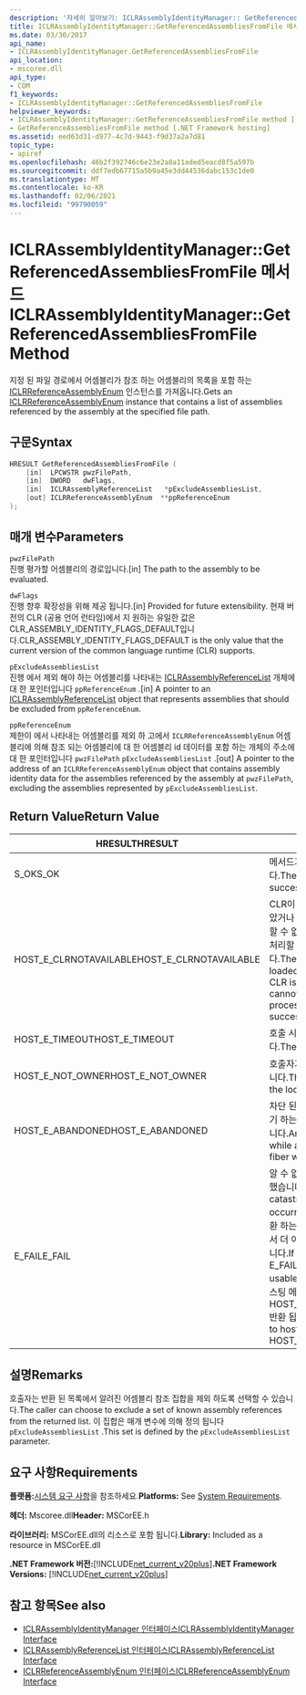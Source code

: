 ```yaml
---
description: '자세히 알아보기: ICLRAssemblyIdentityManager:: GetReferencedAssembliesFromFile 메서드'
title: ICLRAssemblyIdentityManager::GetReferencedAssembliesFromFile 메서드
ms.date: 03/30/2017
api_name:
- ICLRAssemblyIdentityManager.GetReferencedAssembliesFromFile
api_location:
- mscoree.dll
api_type:
- COM
f1_keywords:
- ICLRAssemblyIdentityManager::GetReferencedAssembliesFromFile
helpviewer_keywords:
- ICLRAssemblyIdentityManager::GetReferenceAssembliesFromFile method [.NET Framework hosting]
- GetReferenceAssembliesFromFile method [.NET Framework hosting]
ms.assetid: eed63d31-d977-4c7d-9443-f9d37a2a7d81
topic_type:
- apiref
ms.openlocfilehash: 46b2f392746c6e23e2a8a11aded5eacd8f5a597b
ms.sourcegitcommit: ddf7edb67715a5b9a45e3dd44536dabc153c1de0
ms.translationtype: MT
ms.contentlocale: ko-KR
ms.lasthandoff: 02/06/2021
ms.locfileid: "99790059"
---
```

# <a name="iclrassemblyidentitymanagergetreferencedassembliesfromfile-method"></a><span data-ttu-id="ebbfd-103">ICLRAssemblyIdentityManager::GetReferencedAssembliesFromFile 메서드</span><span class="sxs-lookup"><span data-stu-id="ebbfd-103">ICLRAssemblyIdentityManager::GetReferencedAssembliesFromFile Method</span></span>

<span data-ttu-id="ebbfd-104">지정 된 파일 경로에서 어셈블리가 참조 하는 어셈블리의 목록을 포함 하는 [ICLRReferenceAssemblyEnum](iclrreferenceassemblyenum-interface.md) 인스턴스를 가져옵니다.</span><span class="sxs-lookup"><span data-stu-id="ebbfd-104">Gets an [ICLRReferenceAssemblyEnum](iclrreferenceassemblyenum-interface.md) instance that contains a list of assemblies referenced by the assembly at the specified file path.</span></span>  
  
## <a name="syntax"></a><span data-ttu-id="ebbfd-105">구문</span><span class="sxs-lookup"><span data-stu-id="ebbfd-105">Syntax</span></span>  
  
```cpp  
HRESULT GetReferencedAssembliesFromFile (  
    [in]  LPCWSTR pwzFilePath,  
    [in]  DWORD   dwFlags,  
    [in]  ICLRAssemblyReferenceList   *pExcludeAssembliesList,  
    [out] ICLRReferenceAssemblyEnum  **ppReferenceEnum  
);  
```  
  
## <a name="parameters"></a><span data-ttu-id="ebbfd-106">매개 변수</span><span class="sxs-lookup"><span data-stu-id="ebbfd-106">Parameters</span></span>  

 `pwzFilePath`  
 <span data-ttu-id="ebbfd-107">진행 평가할 어셈블리의 경로입니다.</span><span class="sxs-lookup"><span data-stu-id="ebbfd-107">[in] The path to the assembly to be evaluated.</span></span>  
  
 `dwFlags`  
 <span data-ttu-id="ebbfd-108">진행 향후 확장성을 위해 제공 됩니다.</span><span class="sxs-lookup"><span data-stu-id="ebbfd-108">[in] Provided for future extensibility.</span></span> <span data-ttu-id="ebbfd-109">현재 버전의 CLR (공용 언어 런타임)에서 지 원하는 유일한 값은 CLR_ASSEMBLY_IDENTITY_FLAGS_DEFAULT입니다.</span><span class="sxs-lookup"><span data-stu-id="ebbfd-109">CLR_ASSEMBLY_IDENTITY_FLAGS_DEFAULT is the only value that the current version of the common language runtime (CLR) supports.</span></span>  
  
 `pExcludeAssembliesList`  
 <span data-ttu-id="ebbfd-110">진행 에서 제외 해야 하는 어셈블리를 나타내는 [ICLRAssemblyReferenceList](iclrassemblyreferencelist-interface.md) 개체에 대 한 포인터입니다 `ppReferenceEnum` .</span><span class="sxs-lookup"><span data-stu-id="ebbfd-110">[in] A pointer to an [ICLRAssemblyReferenceList](iclrassemblyreferencelist-interface.md) object that represents assemblies that should be excluded from `ppReferenceEnum`.</span></span>  
  
 `ppReferenceEnum`  
 <span data-ttu-id="ebbfd-111">제한이 에서 나타내는 어셈블리를 제외 하 고에서 `ICLRReferenceAssemblyEnum` 어셈블리에 의해 참조 되는 어셈블리에 대 한 어셈블리 id 데이터를 포함 하는 개체의 주소에 대 한 포인터입니다 `pwzFilePath` `pExcludeAssembliesList` .</span><span class="sxs-lookup"><span data-stu-id="ebbfd-111">[out] A pointer to the address of an `ICLRReferenceAssemblyEnum` object that contains assembly identity data for the assemblies referenced by the assembly at `pwzFilePath`, excluding the assemblies represented by `pExcludeAssembliesList`.</span></span>  
  
## <a name="return-value"></a><span data-ttu-id="ebbfd-112">Return Value</span><span class="sxs-lookup"><span data-stu-id="ebbfd-112">Return Value</span></span>  
  
|<span data-ttu-id="ebbfd-113">HRESULT</span><span class="sxs-lookup"><span data-stu-id="ebbfd-113">HRESULT</span></span>|<span data-ttu-id="ebbfd-114">설명</span><span class="sxs-lookup"><span data-stu-id="ebbfd-114">Description</span></span>|  
|-------------|-----------------|  
|<span data-ttu-id="ebbfd-115">S_OK</span><span class="sxs-lookup"><span data-stu-id="ebbfd-115">S_OK</span></span>|<span data-ttu-id="ebbfd-116">메서드가 성공적으로 반환했습니다.</span><span class="sxs-lookup"><span data-stu-id="ebbfd-116">The method returned successfully.</span></span>|  
|<span data-ttu-id="ebbfd-117">HOST_E_CLRNOTAVAILABLE</span><span class="sxs-lookup"><span data-stu-id="ebbfd-117">HOST_E_CLRNOTAVAILABLE</span></span>|<span data-ttu-id="ebbfd-118">CLR이 프로세스에 로드 되지 않았거나 CLR이 관리 코드를 실행할 수 없거나 호출을 성공적으로 처리할 수 없는 상태에 있습니다.</span><span class="sxs-lookup"><span data-stu-id="ebbfd-118">The CLR has not been loaded into a process, or the CLR is in a state in which it cannot run managed code or process the call successfully.</span></span>|  
|<span data-ttu-id="ebbfd-119">HOST_E_TIMEOUT</span><span class="sxs-lookup"><span data-stu-id="ebbfd-119">HOST_E_TIMEOUT</span></span>|<span data-ttu-id="ebbfd-120">호출 시간이 초과 되었습니다.</span><span class="sxs-lookup"><span data-stu-id="ebbfd-120">The call timed out.</span></span>|  
|<span data-ttu-id="ebbfd-121">HOST_E_NOT_OWNER</span><span class="sxs-lookup"><span data-stu-id="ebbfd-121">HOST_E_NOT_OWNER</span></span>|<span data-ttu-id="ebbfd-122">호출자가 잠금을 소유 하지 않습니다.</span><span class="sxs-lookup"><span data-stu-id="ebbfd-122">The caller does not own the lock.</span></span>|  
|<span data-ttu-id="ebbfd-123">HOST_E_ABANDONED</span><span class="sxs-lookup"><span data-stu-id="ebbfd-123">HOST_E_ABANDONED</span></span>|<span data-ttu-id="ebbfd-124">차단 된 스레드나 파이버에서 대기 하는 동안 이벤트를 취소 했습니다.</span><span class="sxs-lookup"><span data-stu-id="ebbfd-124">An event was canceled while a blocked thread or fiber was waiting on it.</span></span>|  
|<span data-ttu-id="ebbfd-125">E_FAIL</span><span class="sxs-lookup"><span data-stu-id="ebbfd-125">E_FAIL</span></span>|<span data-ttu-id="ebbfd-126">알 수 없는 치명적인 오류가 발생 했습니다.</span><span class="sxs-lookup"><span data-stu-id="ebbfd-126">An unknown catastrophic failure occurred.</span></span> <span data-ttu-id="ebbfd-127">메서드가 E_FAIL 반환 하는 경우 해당 프로세스 내에서 더 이상 CLR을 사용할 수 없습니다.</span><span class="sxs-lookup"><span data-stu-id="ebbfd-127">If a method returns E_FAIL, the CLR is no longer usable within the process.</span></span> <span data-ttu-id="ebbfd-128">호스팅 메서드를 이후에 호출 하면 HOST_E_CLRNOTAVAILABLE 반환 됩니다.</span><span class="sxs-lookup"><span data-stu-id="ebbfd-128">Subsequent calls to hosting methods return HOST_E_CLRNOTAVAILABLE.</span></span>|  
  
## <a name="remarks"></a><span data-ttu-id="ebbfd-129">설명</span><span class="sxs-lookup"><span data-stu-id="ebbfd-129">Remarks</span></span>  

 <span data-ttu-id="ebbfd-130">호출자는 반환 된 목록에서 알려진 어셈블리 참조 집합을 제외 하도록 선택할 수 있습니다.</span><span class="sxs-lookup"><span data-stu-id="ebbfd-130">The caller can choose to exclude a set of known assembly references from the returned list.</span></span> <span data-ttu-id="ebbfd-131">이 집합은 매개 변수에 의해 정의 됩니다 `pExcludeAssembliesList` .</span><span class="sxs-lookup"><span data-stu-id="ebbfd-131">This set is defined by the `pExcludeAssembliesList` parameter.</span></span>  
  
## <a name="requirements"></a><span data-ttu-id="ebbfd-132">요구 사항</span><span class="sxs-lookup"><span data-stu-id="ebbfd-132">Requirements</span></span>  

 <span data-ttu-id="ebbfd-133">**플랫폼:**[시스템 요구 사항](../../get-started/system-requirements.md)을 참조하세요.</span><span class="sxs-lookup"><span data-stu-id="ebbfd-133">**Platforms:** See [System Requirements](../../get-started/system-requirements.md).</span></span>  
  
 <span data-ttu-id="ebbfd-134">**헤더:** Mscoree.dll</span><span class="sxs-lookup"><span data-stu-id="ebbfd-134">**Header:** MSCorEE.h</span></span>  
  
 <span data-ttu-id="ebbfd-135">**라이브러리:** MSCorEE.dll의 리소스로 포함 됩니다.</span><span class="sxs-lookup"><span data-stu-id="ebbfd-135">**Library:** Included as a resource in MSCorEE.dll</span></span>  
  
 <span data-ttu-id="ebbfd-136">**.NET Framework 버전:**[!INCLUDE[net_current_v20plus](../../../../includes/net-current-v20plus-md.md)]</span><span class="sxs-lookup"><span data-stu-id="ebbfd-136">**.NET Framework Versions:** [!INCLUDE[net_current_v20plus](../../../../includes/net-current-v20plus-md.md)]</span></span>  
  
## <a name="see-also"></a><span data-ttu-id="ebbfd-137">참고 항목</span><span class="sxs-lookup"><span data-stu-id="ebbfd-137">See also</span></span>

- [<span data-ttu-id="ebbfd-138">ICLRAssemblyIdentityManager 인터페이스</span><span class="sxs-lookup"><span data-stu-id="ebbfd-138">ICLRAssemblyIdentityManager Interface</span></span>](iclrassemblyidentitymanager-interface.md)
- [<span data-ttu-id="ebbfd-139">ICLRAssemblyReferenceList 인터페이스</span><span class="sxs-lookup"><span data-stu-id="ebbfd-139">ICLRAssemblyReferenceList Interface</span></span>](iclrassemblyreferencelist-interface.md)
- [<span data-ttu-id="ebbfd-140">ICLRReferenceAssemblyEnum 인터페이스</span><span class="sxs-lookup"><span data-stu-id="ebbfd-140">ICLRReferenceAssemblyEnum Interface</span></span>](iclrreferenceassemblyenum-interface.md)
